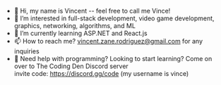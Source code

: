- 👋 Hi, my name is Vincent -- feel free to call me Vince!
- 👀 I’m interested in full-stack development, video game development, graphics, networking, algorithms, and ML
- 🌱 I’m currently learning ASP.NET and React.js
- 📫 How to reach me? vincent.zane.rodriguez@gmail.com for any inquiries
- 💭 Need help with programming? Looking to start learning? Come on over to The Coding Den Discord server             
     invite code: https://discord.gg/code (my username is vince)

<!---
zane-zane/zane-zane is a ✨ special ✨ repository because its `README.md` (this file) appears on your GitHub profile.
You can click the Preview link to take a look at your changes.
--->
